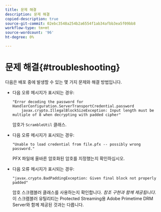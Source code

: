 ```yaml
---
title: 문제 해결
description: 문제 해결
copied-description: true
source-git-commit: 02ebc3548a254b2a6554f1ab34afbb3ea5f09bb8
workflow-type: tm+mt
source-wordcount: '96'
ht-degree: 0%

---
```


# 문제 해결{#troubleshooting}

다음은 배포 중에 발생할 수 있는 몇 가지 문제와 해결 방법입니다.

* 다음 오류 메시지가 표시되는 경우:

  ```
  "Error decoding the password for HandlerConfiguration.ServerTransportCredential.password  
      javax.crypto.IllegalBlockSizeException: Input length must be multiple of 8 when decrypting with padded cipher"
  ```

  암호가 `ScrambleUtil` 클래스.

* 다음 오류 메시지가 표시되는 경우:

  ```
  "Unable to load credential from file.pfx -- possibly wrong password."
  ```

  PFX 파일에 올바른 암호화된 암호를 지정했는지 확인하십시오.

* 다음 오류 메시지가 표시되는 경우:

  ```
  "javax.crypto.BadPaddingException: Given final block not properly padded"
  ```

  암호 스크램블러 클래스를 사용하는지 확인합니다. *참조 구현과 함께 제공됩니다*. 이 스크램블러 유틸리티는 Protected Streaming용 Adobe Primetime DRM Server와 함께 제공된 것과는 다릅니다.
